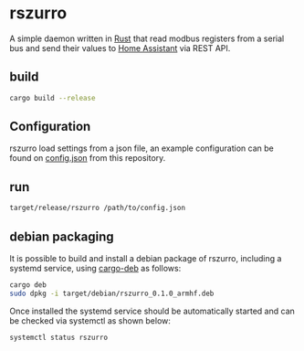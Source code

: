 # rszurro

A simple daemon written in [Rust](https://www.rust-lang.org) that read modbus registers from a serial bus and send their values to [Home Assistant](https://www.home-assistant.io) via REST API.

## build

```sh
cargo build --release
```

## Configuration

rszurro load settings from a json file, an example configuration can be found on [config.json](https://github.com/r3vn/rszurro/blob/main/config.json) from this repository.

## run

```sh
target/release/rszurro /path/to/config.json
```

## debian packaging

It is possible to build and install a debian package of rszurro, including a systemd service, using [cargo-deb](https://github.com/mmstick/cargo-deb) as follows:

```sh
cargo deb
sudo dpkg -i target/debian/rszurro_0.1.0_armhf.deb
```

Once installed the systemd service should be automatically started and can be checked via systemctl as shown below:

```
systemctl status rszurro
```
